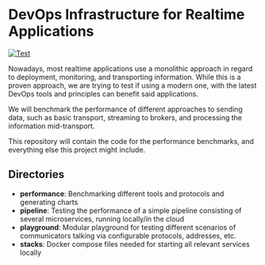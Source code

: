 # DevOps Infrastructure for Realtime Applications

[![Test](https://github.com/orellazri/realtime_devops/actions/workflows/test.yml/badge.svg)](https://github.com/orellazri/realtime_devops/actions/workflows/test.yml)

Nowadays, most realtime applications use a monolithic approach in regard to deployment, monitoring, and transporting information. While this is a proven approach, we are trying to test if using a modern one, with the latest DevOps tools and principles can benefit said applications.

We will benchmark the performance of different approaches to sending data, such as
basic transport, streaming to brokers, and processing the information mid-transport.

This repository will contain the code for the performance benchmarks, and everything else this project might include.

## Directories

- **performance**: Benchmarking different tools and protocols and generating charts
- **pipeline**: Testing the performance of a simple pipeline consisting of several microservices, running locally/in the cloud
- **playground**: Modular playground for testing different scenarios of communicators talking via configurable protocols, addresses, etc.
- **stacks**: Docker compose files needed for starting all relevant services locally
